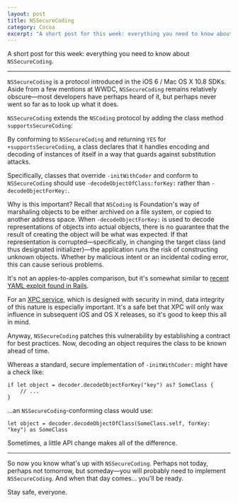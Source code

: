 ```yaml
---
layout: post
title: NSSecureCoding
category: Cocoa
excerpt: "A short post for this week: everything you need to know about NSSecureCoding."
---
```


A short post for this week: everything you need to know about `NSSecureCoding`.

---

`NSSecureCoding` is a protocol introduced in the iOS 6 / Mac OS X 10.8 SDKs. Aside from a few mentions at WWDC, `NSSecureCoding` remains relatively obscure—most developers have perhaps heard of it, but perhaps never went so far as to look up what it does.

`NSSecureCoding` extends the `NSCoding` protocol by adding the class method `supportsSecureCoding`:

By conforming to `NSSecureCoding` and returning `YES` for `+supportsSecureCoding`, a class declares that it handles encoding and decoding of instances of itself in a way that guards against substitution attacks.

Specifically, classes that override `-initWithCoder` and conform to `NSSecureCoding` should use `-decodeObjectOfClass:forKey:` rather than `-decodeObjectForKey:`.

Why is this important? Recall that `NSCoding` is Foundation's way of marshaling objects to be either archived on a file system, or copied to another address space. When `-decodeObjectForKey:` is used to decode representations of objects into actual objects, there is no guarantee that the result of creating the object will be what was expected. If that representation is corrupted—specifically, in changing the target class (and thus designated initializer)—the application runs the risk of constructing unknown objects. Whether by malicious intent or an incidental coding error, this can cause serious problems.

It's not an apples-to-apples comparison, but it's somewhat similar to [recent YAML exploit found in Rails](http://tenderlovemaking.com/2013/02/06/yaml-f7u12.html).

For an [XPC service](http://developer.apple.com/library/mac/#documentation/MacOSX/Conceptual/BPSystemStartup/Chapters/CreatingXPCServices.html), which is designed with security in mind, data integrity of this nature is especially important. It's a safe bet that XPC will only wax influence in subsequent iOS and OS X releases, so it's good to keep this all in mind.

Anyway, `NSSecureCoding` patches this vulnerability by establishing a contract for best practices. Now, decoding an object requires the class to be known ahead of time.

Whereas a standard, secure implementation of `-initWithCoder:` might have a check like:

<!-- ~~~{objective-c}
id obj = [decoder decodeObjectForKey:@"myKey"];
if (![obj isKindOfClass:[MyClass class]]) {
  // fail
}
~~~ -->

~~~{swift}
if let object = decoder.decodeObjectForKey("key") as? SomeClass {
    // ...
}
~~~

...an `NSSecureCoding`-conforming class would use:

<!-- ~~~{objective-c}
id obj = [decoder decodeObjectOfClass:[MyClass class]
                               forKey:@"myKey"];
~~~ -->

~~~{swift}
let object = decoder.decodeObjectOfClass(SomeClass.self, forKey: "key") as SomeClass
~~~

Sometimes, a little API change makes all of the difference.

---

So now you know what's up with `NSSecureCoding`. Perhaps not today, perhaps not tomorrow, but someday—you will probably need to implement `NSSecureCoding`. And when that day comes... you'll be ready.

Stay safe, everyone.
